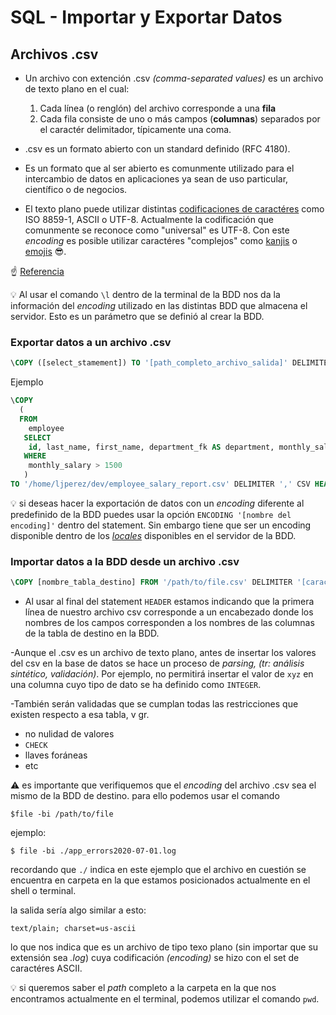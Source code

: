 # SQL - Importar y Exportar Datos
## Archivos .csv
- Un archivo con extención .csv *(comma-separated values)* es un archivo de texto plano en el cual:
  1. Cada línea (o renglón) del archivo corresponde a una **fila**
  2. Cada fila consiste de uno o más campos (**columnas**) separados por el caractér delimitador, típicamente una coma. 

- .csv es un formato abierto con un standard definido (RFC 4180).

- Es un formato que al ser abierto es comunmente utilizado para el intercambio de datos en aplicaciones ya sean de uso particular, científico o de negocios.

- El texto plano puede utilizar distintas [codificaciones de caractéres](https://en.wikipedia.org/wiki/Character_encoding) como ISO 8859-1, ASCII o UTF-8. Actualmente la codificación que comunmente se reconoce como "universal" es UTF-8. Con este *encoding* es posible utilizar caractéres "complejos" como [kanjis](https://en.wikipedia.org/wiki/Kanji) o [emojis](https://unicode.org/emoji/charts/full-emoji-list.html) :sunglasses:.

:point_up: [Referencia](https://en.wikipedia.org/wiki/Comma-separated_values)

:bulb: Al usar el comando `\l` dentro de la terminal de la BDD nos da la información del *encoding* utilizado en las distintas BDD que almacena el servidor. Esto es un parámetro que se definió al crear la BDD.

### Exportar datos a un archivo .csv
```SQL
\COPY ([select_stamement]) TO '[path_completo_archivo_salida]' DELIMITER ',' CSV HEADER ;
```
Ejemplo

```SQL
\COPY 
  ( 
  FROM 
    employee 
   SELECT 
    id, last_name, first_name, department_fk AS department, monthly_salary
   WHERE
    monthly_salary > 1500
   ) 
TO '/home/ljperez/dev/employee_salary_report.csv' DELIMITER ',' CSV HEADER ;
```

:bulb: si deseas hacer la exportación de datos con un *encoding* diferente al predefinido de la BDD puedes usar la opción `ENCODING '[nombre del encoding]'` dentro del statement. Sin embargo tiene que ser un encoding disponible dentro de los [*locales*](https://www.tecmint.com/set-system-locales-in-linux/#:~:text=A%20locale%20is%20a%20set,aware%20applications%20on%20the%20system.) disponibles en el servidor de la BDD. 

### Importar datos a la BDD desde un archivo .csv
```SQL
\COPY [nombre_tabla_destino] FROM '/path/to/file.csv' DELIMITER '[caractér_demilitador]' CSV HEADER;
```
- Al usar al final del statement `HEADER` estamos indicando que la primera línea de nuestro archivo csv corresponde a un encabezado donde los nombres de los campos corresponden a los nombres de las columnas de la tabla de destino en la BDD. 

-Aunque el .csv es un archivo de texto plano, antes de insertar los valores del csv en la base de datos se hace un proceso de *parsing, (tr: análisis sintético, validación)*. Por ejemplo, no permitirá insertar el valor de `xyz` en una columna cuyo tipo de dato se ha definido como `INTEGER`. 

-También serán validadas que se cumplan todas las restricciones que existen respecto a esa tabla, v gr.
   - no nulidad de valores
   - `CHECK`
   - llaves foráneas
   - etc
   
:warning: es importante que verifiquemos que el *encoding* del archivo .csv sea el mismo de la BDD de destino. para ello podemos usar el comando

```console
$file -bi /path/to/file
```

ejemplo:
```console
$ file -bi ./app_errors2020-07-01.log
```
recordando que `./` indica en este ejemplo que el archivo en cuestión se encuentra en carpeta en la que estamos posicionados actualmente en el shell o terminal. 

la salida sería algo similar a esto:
```console
text/plain; charset=us-ascii
```
lo que nos indica que es un archivo de tipo texo plano (sin importar que su extensión sea *.log*) cuya codificación *(encoding)* se hizo con el set de caractéres ASCII. 

:bulb: si queremos saber el *path* completo a la carpeta en la que nos encontramos actualmente en el terminal, podemos utilizar el comando `pwd`.
